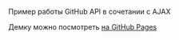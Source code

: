 Пример работы GitHub API в сочетании с AJAX

Демку можно посмотреть [на GitHub Pages](https://overknight.github.io/github-api-demo/)